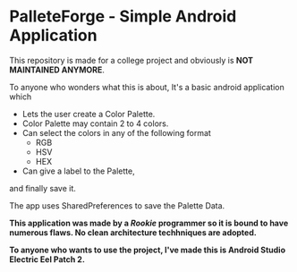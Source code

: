 # PalleteForge - Simple Android Application

This repository is made for a college project and obviously is **NOT MAINTAINED ANYMORE**.

To anyone who wonders what this is about, It's a basic android application which 
- Lets the user create a Color Palette.
- Color Palette may contain 2 to 4 colors.
- Can select the colors in any of the following format
  - RGB
  - HSV
  - HEX
- Can give a label to the Palette,

and finally save it.

The app uses SharedPreferences to save the Palette Data.

**This application was made by a _Rookie_ programmer so it is bound to have numerous flaws. No clean architecture techhniques are adopted.**

**To anyone who wants to use the project, I've made this is Android Studio Electric Eel Patch 2.**
